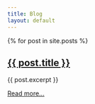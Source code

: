 ```yaml
---
title: Blog
layout: default
---
```


{% for post in site.posts %}
  <h2><a href="{{ post.url }}">{{ post.title }}</a></h2>

  <p>{{ post.excerpt }}</p>
  <p><a href="">Read more...</a></p
{% endfor %}



